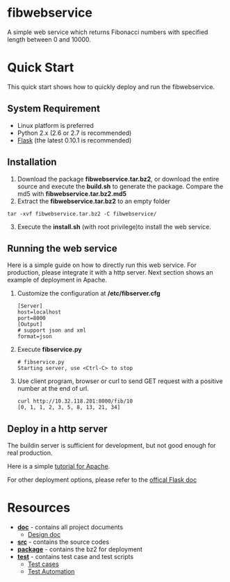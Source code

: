 # fibwebservice
A simple web service which returns Fibonacci numbers with specified length between 0 and 10000.
# Quick Start
This quick start shows how to quickly deploy and run the fibwebservice.
## System Requirement
* Linux platform is preferred
* Python 2.x (2.6 or 2.7 is recommended)
* [Flask](http://flask.pocoo.org) (the latest 0.10.1 is recommended)  

## Installation
1. Download the package **fibwebservice.tar.bz2**, or download the entire source and execute the **build.sh** to generate the package. Compare the md5 with **fibwebservice.tar.bz2.md5**
2. Extract the **fibwebservice.tar.bz2** to an empty folder
<pre>
<code>tar -xvf fibwebservice.tar.bz2 -C fibwebservice/</code>
</pre>
3. Execute the **install.sh** (with root privilege)to install the web service.

## Running the web service
Here is a simple guide on how to directly run this web service. For production, please integrate it with a http server. Next section shows an example of deployment in Apache. 

1. Customize the configuration at **/etc/fibserver.cfg**

   ```
   [Server]
   host=localhost
   port=8000
   [Output]
   # support json and xml
   format=json
   ```
2. Execute **fibservice.py**

	```
	# fibservice.py
	Starting server, use <Ctrl-C> to stop
	```
	
3. Use client program, browser or curl to send GET request with a positive number at the end of url.

	```
	curl http://10.32.118.201:8000/fib/10
	[0, 1, 1, 2, 3, 5, 8, 13, 21, 34]
	```

## Deploy in a http server
The buildin server is sufficient for development, but not good enough for real production.

Here is a simple [tutorial for Apache](doc/deploy_apache.md).

For other deployment options, please refer to the [offical Flask doc](http://flask.pocoo.org/docs/0.10/deploying/)

# Resources

+ [**doc**](doc/) - contains all project documents
   + [Design doc](doc/func_spec.md)
+ [**src**](src/) - contains the source codes
+ [**package**](package/) - contains the bz2 for deployment
+ [**test**](test/) - contains test case and test scripts
   + [Test cases](test/test_cases_summary.md)
   + [Test Automation](test/test_automation.md)
